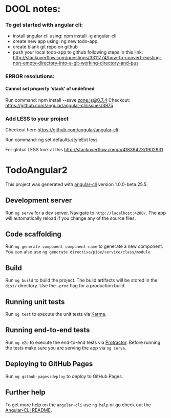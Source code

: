 # DOOL notes:

### To get started with angular cli:
- install angular cli using: npm install -g angular-cli
- create new app using: ng new todo-app
- create blank git repo on github
- push your local todo-app to github following steps in this link: http://stackoverflow.com/questions/3311774/how-to-convert-existing-non-empty-directory-into-a-git-working-directory-and-pus


### ERROR resolutions:

#### Cannot set property 'stack' of undefined
Run command: npm install --save zone.js@0.7.4
Checkout: https://github.com/angular/angular-cli/issues/3975


### Add LESS to your project
Checkout here https://github.com/angular/angular-cli

Run command: ng set defaults.styleExt less

For global LESS look at this
http://stackoverflow.com/a/41839423/1902831



# TodoAngular2

This project was generated with [angular-cli](https://github.com/angular/angular-cli) version 1.0.0-beta.25.5.

## Development server
Run `ng serve` for a dev server. Navigate to `http://localhost:4200/`. The app will automatically reload if you change any of the source files.

## Code scaffolding

Run `ng generate component component-name` to generate a new component. You can also use `ng generate directive/pipe/service/class/module`.

## Build

Run `ng build` to build the project. The build artifacts will be stored in the `dist/` directory. Use the `-prod` flag for a production build.

## Running unit tests

Run `ng test` to execute the unit tests via [Karma](https://karma-runner.github.io).

## Running end-to-end tests

Run `ng e2e` to execute the end-to-end tests via [Protractor](http://www.protractortest.org/).
Before running the tests make sure you are serving the app via `ng serve`.

## Deploying to GitHub Pages

Run `ng github-pages:deploy` to deploy to GitHub Pages.

## Further help

To get more help on the `angular-cli` use `ng help` or go check out the [Angular-CLI README](https://github.com/angular/angular-cli/blob/master/README.md).

